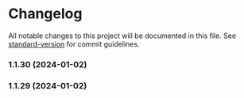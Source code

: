 # Changelog

All notable changes to this project will be documented in this file. See [standard-version](https://github.com/conventional-changelog/standard-version) for commit guidelines.

### 1.1.30 (2024-01-02)

### 1.1.29 (2024-01-02)
